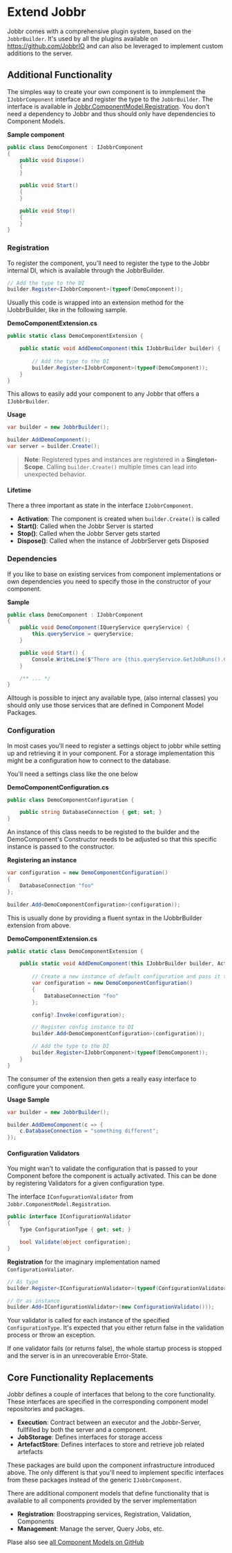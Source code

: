# Extend Jobbr
Jobbr comes with a comprehensive plugin system, based on the `JobbrBuilder`. It's used by all the plugins available on https://github.com/JobbrIO and can also be leveraged to implement custom additions to the server.

## Additional Functionality
The simples way to create your own component is to immplement the `IJobbrComponent` interface and register the type to the `JobbrBuilder`. The interface is available in [Jobbr.ComponentModel.Registration](https://github.com/jobbrIO/jobbr-cm-registration). You don't need a dependency to Jobbr and thus should only have dependencies to Component Models.

**Sample component**
```c#
public class DemoComponent : IJobbrComponent
{
    public void Dispose()
    {
    }

    public void Start()
    {
    }

    public void Stop()
    {
    }
}
```

### Registration ###
To register the component, you'll need to register the type to the Jobbr internal DI, which is available through the JobbrBuilder.

```c#
// Add the type to the DI
builder.Register<IJobbrComponent>(typeof(DemoComponent));
```

Usually this code is wrapped into an extension method for the IJobbrBuilder, like in the following sample.

**DemoComponentExtension.cs**
```c#
public static class DemoComponentExtension {

    public static void AddDemoComponent(this IJobbrBuilder builder) {
        
        // Add the type to the DI
        builder.Register<IJobbrComponent>(typeof(DemoComponent));
    }
}

```

This allows to easily add your component to any Jobbr that offers a `IJobbrBuilder`.

**Usage**
```c#
var builder = new JobbrBuilder();

builder.AddDemoComponent();
var server = builder.Create();
```
> **Note**: Registered types and instances are registered in a **Singleton-Scope**. Calling `builder.Create()` multiple times can lead into unexpected behavior.

#### Lifetime
There a three important as state in the interface `IJobbrComponent`.

* **Activation**: The component is created when `builder.Create()` is called
* **Start()**: Called when the Jobbr Server is started
* **Stop()**: Called when the Jobbr Server gets started
* **Dispose()**: Called when the instance of JobbrServer gets Disposed

### Dependencies
If you like to base on existing services from component implementations or own dependencies you need to specify those in the constructor of your component. 

**Sample**
```c#
public class DemoComponent : IJobbrComponent
{
    public void DemoComponent(IQueryService queryService) {
        this.queryService = queryService;
    }

    public void Start() {
        Console.WriteLine($"There are {this.queryService.GetJobRuns().Count} jobruns in the system");
    }

    /** ... */
}
```

Alltough is possible to inject any available type, (also internal classes) you should only use those services that are defined in Component Model Packages.

### Configuration
In most cases you'll need to register a settings object to jobbr while setting up and retrieving it in your component. For a storage implementation this might be a configuration how to connect to the database.

You'll need a settings class like the one below

**DemoComponentConfiguration.cs**
```c#
public class DemoComponentConfiguration {

    public string DatabaseConnection { get; set; }
}
```

An instance of this class needs to be registed to the builder and the DemoComponent's Constructor needs to be adjusted so that this specific instance is passed to the constructor.

**Registering an instance**
```c#
var configuration = new DemoComponentConfiguration()
{
    DatabaseConnection "foo"
};

builder.Add<DemoComponentConfiguration>(configuration));
```

This is usually done by providing a fluent syntax in the IJobbrBuilder extension from above.

**DemoComponentExtension.cs**

```c#
public static class DemoComponentExtension {

    public static void AddDemoComponent(this IJobbrBuilder builder, Action<ForkedExecutionConfiguration> config) {
        
        // Create a new instance of default configuration and pass it to the caller
        var configuration = new DemoComponentConfiguration()
        {
            DatabaseConnection "foo"
        };

        config?.Invoke(configuration);

        // Register config instance to DI
        builder.Add<DemoComponentConfiguration>(configuration));

        // Add the type to the DI
        builder.Register<IJobbrComponent>(typeof(DemoComponent));
    }
}
```

The consumer of the extension then gets a really easy interface to configure your component.

**Usage Sample**
```c#
var builder = new JobbrBuilder();

builder.AddDemoComponent(c => {
    c.DatabaseConnection = "something different";
});
```

#### Configuration Validators
You might wan't to validate the configuration that is passed to your Component before the component is actually activated. This can be done by registering Validators for a given configuration type.

The interface `IConfugurationValidator` from `Jobbr.ComponentModel.Registration`.

```c#
public interface IConfigurationValidator
{
    Type ConfigurationType { get; set; }

    bool Validate(object configuration);
}
``` 

**Registration** for the imaginary implementation named `ConfigurationValiator`.
```c#
// As type
builder.Register<IConfigurationValidator>(typeof(ConfigurationValidator));

// Or as instance
builder.Add<IConfigurationValidator>(new ConfigurationValidato()));

```
Your validator is called for each instance of the specified `ConfigurationType`. It's expected that you either return false in the validation process or throw an exception.

If one validator fails (or returns false), the whole startup process is stopped and the server is in an unrecoverable Error-State.


## Core Functionality Replacements
Jobbr defines a couple of interfaces that belong to the core functionality. These interfaces are specified in the corresponding component model repositories and packages.

* **Execution**: Contract between an executor and the Jobbr-Server, fullfilled by both the server and a component.
* **JobStorage**: Defines interfaces for storage access
* **ArtefactStore**: Defines interfaces to store and retrieve job related artefacts

These packages are build upon the component infrastructure introduced above. The only different is that you'll need to implement specific interfaces from these packages instead of the generic `IJobbrComponent`.

There are additional component models that define functionality that is available to all components provided by the server implementation
* **Registration**: Boostrapping services, Registration, Validation, Components
* **Management**: Manage the server, Query Jobs, etc.

Plase also see [all Component Models on GitHub](https://github.com/jobbrIO?q=cm)